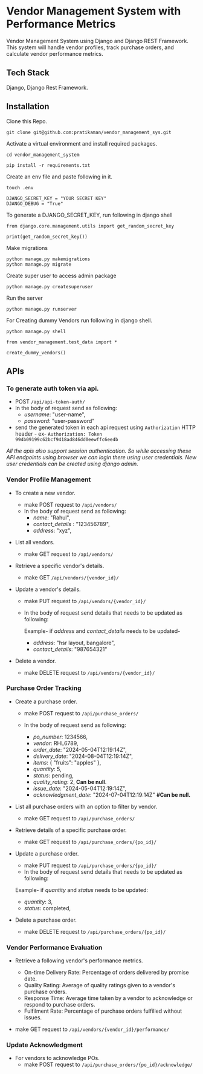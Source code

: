 ﻿
# Vendor Management System with Performance Metrics

Vendor Management System using Django and Django REST Framework. This system will handle vendor profiles, track purchase orders, and calculate vendor performance metrics.


## Tech Stack

 Django, Django Rest Framework.


## Installation

Clone this Repo.

```
git clone git@github.com:pratikaman/vendor_management_sys.git
```

Activate a virtual environment and install required packages.

```
cd vendor_management_system

pip install -r requirements.txt
```
    
Create an env file and paste following in it.
```
touch .env
```

```
DJANGO_SECRET_KEY = "YOUR SECRET KEY"
DJANGO_DEBUG = "True"
```
To generate a DJANGO_SECRET_KEY, run following in django shell

```
from django.core.management.utils import get_random_secret_key

print(get_random_secret_key())
```

Make migrations
```
python manage.py makemigrations
python manage.py migrate
```

Create super user to access admin package
```
python manage.py createsuperuser
```

Run the server
```
python manage.py runserver
```

For Creating dummy Vendors run following in django shell.
```
python manage.py shell

from vendor_management.test_data import *

create_dummy_vendors()
```



## APIs


### To generate auth token via api. 
- POST `/api/api-token-auth/`
- In the body of request send as following:
	- *username*: "user-name",
	- *password*: "user-password"
- send the generated token in each api request using `Authorization` HTTP header
		- ex- `Authorization: Token 994b09199c62bcf9418ad846dd0eewffc6ee4b`

*All the apis also support session authentication. 
So while accessing these API endpoints using browser we can login there using user credentials.
New user credentials can be created using django admin.*

### Vendor Profile Management

- To create a new vendor.
	- make POST request to `/api/vendors/` 
	- In the body of request send as following:
		- *name*: "Rahul",
	    - *contact_details* : "123456789",
        - *address*: "xyz",

- List all vendors.
	- make GET request to  `/api/vendors/`
- Retrieve a specific vendor's details.
	- make GET `/api/vendors/{vendor_id}/`
- Update a vendor's details.
	- make PUT request to `/api/vendors/{vendor_id}/`
	- In the body of request send details that needs to be updated as following:
		
		Example- if *address* and *contact_details* needs to be updated-
	    - *address*: "hsr layout, bangalore",
        - *contact_details*: "987654321"
        
- Delete a vendor.
	- make DELETE request to `/api/vendors/{vendor_id}/`

### Purchase Order Tracking

 - Create a purchase order.
	- make POST request to `/api/purchase_orders/`
	- In the body of request send as following:
			
		- *po_number*: 1234566,
		- *vendor*: RHL6789,
		- *order_date*: "2024-05-04T12:19:14Z",
		- *delivery_date*: "2024-08-04T12:19:14Z",
		- *items*: {
						   "fruits":  "apples"
					    },
		 - *quantity*: 5,
		 - *status*: pending,
		 - *quality_rating*: 2, **Can be null**.
		 - *issue_date*: "2024-05-04T12:19:14Z",
		 - *acknowledgment_date*: "2024-07-04T12:19:14Z" **#Can be null.**  
		

 - List all purchase orders with an option to filter by vendor.
	- make GET request to `/api/purchase_orders/`
 - Retrieve details of a specific purchase order.
	- make GET request to `/api/purchase_orders/{po_id}/`
 - Update a purchase order.
	- make PUT request to `/api/purchase_orders/{po_id}/`
	-  In the body of request send details that needs to be updated as following:

	Example- if *quantity* and *status* needs to be updated:
	
	- *quantity*: 3,
	- *status*: completed,

		    
- Delete a purchase order.
	- make DELETE request to `/api/purchase_orders/{po_id}/`

### Vendor Performance Evaluation

- Retrieve a following vendor's performance metrics.
	- On-time Delivery Rate: Percentage of orders delivered by promise date.
	- Quality Rating: Average of quality ratings given to a vendor's purchase orders.
	- Response Time: Average time taken by a vendor to acknowledge or respond to purchase orders.
	- Fulfilment Rate: Percentage of purchase orders fulfilled without issues.
	
- make GET request to `/api/vendors/{vendor_id}/performance/`

### Update Acknowledgment
- For vendors to acknowledge POs.
	- make POST request to `/api/purchase_orders/{po_id}/acknowledge/`


    

